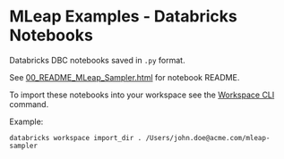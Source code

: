 # MLeap Examples - Databricks Notebooks

Databricks DBC notebooks saved in `.py` format.

See [00_README_MLeap_Sampler.html](00_README_MLeap_Sampler.html) for notebook README.

To import these notebooks into your workspace see the [Workspace CLI](https://docs.databricks.com/dev-tools/cli/workspace-cli.html#workspace-cli) command.

Example:
```
databricks workspace import_dir . /Users/john.doe@acme.com/mleap-sampler
```


